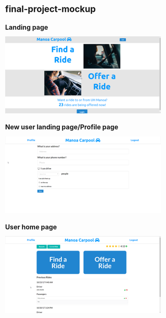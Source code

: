 # final-project-mockup

## Landing page
![](/doc/landing.png)

## New user landing page/Profile page
![](/doc/profile.png)

## User home page
![](/doc/home.png)
